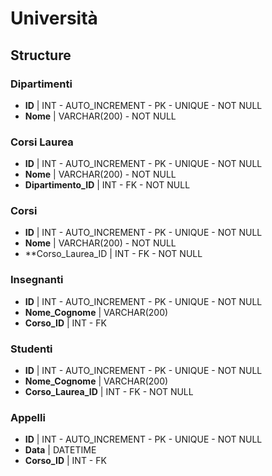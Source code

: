 # Università

## Structure 

### Dipartimenti
- **ID** | INT - AUTO_INCREMENT - PK - UNIQUE - NOT NULL
- **Nome** | VARCHAR(200) - NOT NULL

### Corsi Laurea
- **ID** | INT - AUTO_INCREMENT - PK - UNIQUE - NOT NULL
- **Nome** | VARCHAR(200) - NOT NULL
- **Dipartimento_ID** | INT - FK - NOT NULL

### Corsi
- **ID** | INT - AUTO_INCREMENT - PK - UNIQUE - NOT NULL
- **Nome** | VARCHAR(200) - NOT NULL
- **Corso_Laurea_ID | INT - FK - NOT NULL

### Insegnanti
- **ID** | INT - AUTO_INCREMENT - PK - UNIQUE - NOT NULL
- **Nome_Cognome** | VARCHAR(200)
- **Corso_ID** | INT - FK

### Studenti
- **ID** | INT - AUTO_INCREMENT - PK - UNIQUE - NOT NULL
- **Nome_Cognome** | VARCHAR(200)
- **Corso_Laurea_ID** | INT - FK - NOT NULL

### Appelli
- **ID** | INT - AUTO_INCREMENT - PK - UNIQUE - NOT NULL
- **Data** | DATETIME
- **Corso_ID** | INT - FK
